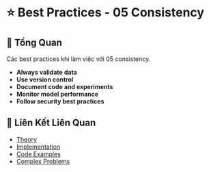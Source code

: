 # ⭐ Best Practices - 05 Consistency

## 🎯 Tổng Quan

Các best practices khi làm việc với 05 consistency.

- **Always validate data**
- **Use version control**
- **Document code and experiments**
- **Monitor model performance**
- **Follow security best practices**

## 🔗 Liên Kết Liên Quan

- [Theory](./THEORY_05_consistency.md)
- [Implementation](./IMPLEMENTATION_05_consistency.md)
- [Code Examples](./CODE_EXAMPLES_05_consistency.md)
- [Complex Problems](./COMPLEX_PROBLEMS.md)
